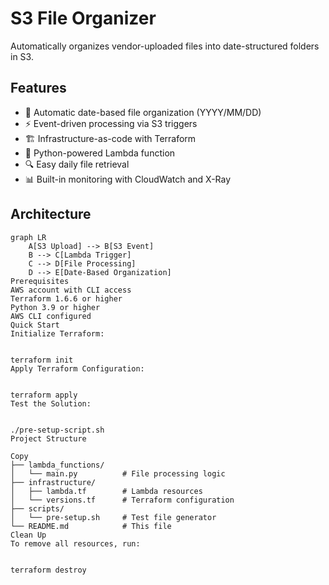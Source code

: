 # S3 File Organizer

Automatically organizes vendor-uploaded files into date-structured folders in S3.

## Features
- 📅 Automatic date-based file organization (YYYY/MM/DD)
- ⚡ Event-driven processing via S3 triggers
- 🏗️ Infrastructure-as-code with Terraform
- 🐍 Python-powered Lambda function
- 🔍 Easy daily file retrieval
- 📊 Built-in monitoring with CloudWatch and X-Ray

## Architecture
```mermaid
graph LR
    A[S3 Upload] --> B[S3 Event]
    B --> C[Lambda Trigger]
    C --> D[File Processing]
    D --> E[Date-Based Organization]
Prerequisites
AWS account with CLI access
Terraform 1.6.6 or higher
Python 3.9 or higher
AWS CLI configured
Quick Start
Initialize Terraform:


terraform init
Apply Terraform Configuration:


terraform apply
Test the Solution:


./pre-setup-script.sh
Project Structure

Copy
├── lambda_functions/
│   └── main.py          # File processing logic
├── infrastructure/
│   ├── lambda.tf        # Lambda resources
│   └── versions.tf      # Terraform configuration
├── scripts/
│   └── pre-setup.sh     # Test file generator
└── README.md            # This file
Clean Up
To remove all resources, run:


terraform destroy